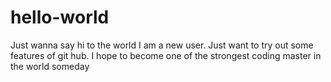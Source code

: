 # hello-world
Just wanna say hi to the world 
I am a new user. Just want to try out some features of git hub. I hope to become one of the strongest coding master in the world someday 
